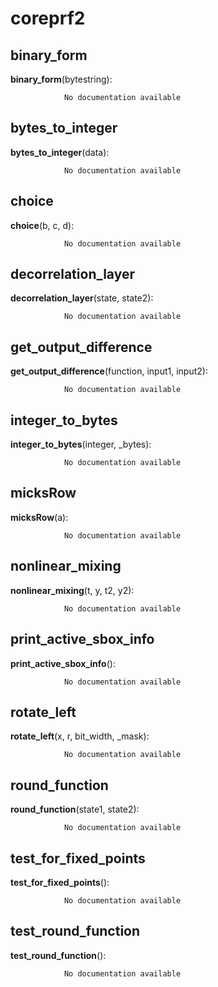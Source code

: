 coreprf2
==============



binary_form
--------------

**binary_form**(bytestring):

				No documentation available


bytes_to_integer
--------------

**bytes_to_integer**(data):

				No documentation available


choice
--------------

**choice**(b, c, d):

				No documentation available


decorrelation_layer
--------------

**decorrelation_layer**(state, state2):

				No documentation available


get_output_difference
--------------

**get_output_difference**(function, input1, input2):

				No documentation available


integer_to_bytes
--------------

**integer_to_bytes**(integer, _bytes):

				No documentation available


micksRow
--------------

**micksRow**(a):

				No documentation available


nonlinear_mixing
--------------

**nonlinear_mixing**(t, y, t2, y2):

				No documentation available


print_active_sbox_info
--------------

**print_active_sbox_info**():

				No documentation available


rotate_left
--------------

**rotate_left**(x, r, bit_width, _mask):

				No documentation available


round_function
--------------

**round_function**(state1, state2):

				No documentation available


test_for_fixed_points
--------------

**test_for_fixed_points**():

				No documentation available


test_round_function
--------------

**test_round_function**():

				No documentation available
